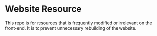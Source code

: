 # Website Resource
This repo is for resources that is frequently modified or irrelevant on the front-end. It is to prevent unnecessary rebuilding of the website.